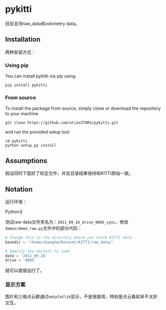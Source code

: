 # pykitti
目前支持raw_data和odometry data。

## Installation

两种安装方式：

### Using pip

You can install pykitti via pip using
```
pip install pykitti
```

### From source
To install the package from source, simply clone or download the repository to your machine
```
git clone https://github.com/utiasSTARS/pykitti.git
```
and run the provided setup tool
```
cd pykitti
python setup.py install
```

## Assumptions
假设同时下载好了标定文件，并且目录结果保持和KITTI原始一致。

## Notation
运行环境：

Python3

测试raw data文件夹名为：`2011_09_26_drive_0005_sync`，修改`demos/demo_raw.py`文件中的部分代码：

```python
# Change this to the directory where you store KITTI data
basedir = '/home/zhanghm/Dataset/KITTI/raw_data/'

# Specify the dataset to load
date = '2011_09_26'
drive = '0005'
```

就可以直接运行了。

### 显示方案

图片和三维点云都通过`matplotlib`显示，不是很直观，特别是点云看起来不太好交互。